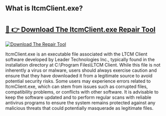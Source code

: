 ## What is ltcmClient.exe? 

# <h2><a href="https://exedetect.com/download.php?ltcmClient.exe">🔗 👉 Download The ltcmClient.exe Repair Tool</a></h2>

[![Download The Repair Tool](https://exedetect.com/download-button.jpg)](https://exedetect.com/download.php?ltcmClient.exe)

ltcmClient.exe is an executable file associated with the LTCM Client software developed by Leader Technologies Inc., typically found in the installation directory at C:\Program Files\LTCM Client\. While this file is not inherently a virus or malware, users should always exercise caution and ensure that they have downloaded it from a legitimate source to avoid potential security risks. Some users may experience errors related to ltcmClient.exe, which can stem from issues such as corrupted files, compatibility problems, or conflicts with other software. It is advisable to keep the software updated and to perform regular scans with reliable antivirus programs to ensure the system remains protected against any malicious threats that could potentially masquerade as legitimate files.